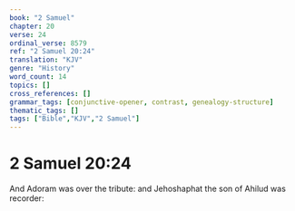 ```yaml
---
book: "2 Samuel"
chapter: 20
verse: 24
ordinal_verse: 8579
ref: "2 Samuel 20:24"
translation: "KJV"
genre: "History"
word_count: 14
topics: []
cross_references: []
grammar_tags: [conjunctive-opener, contrast, genealogy-structure]
thematic_tags: []
tags: ["Bible","KJV","2 Samuel"]
---
```


# 2 Samuel 20:24

And Adoram was over the tribute: and Jehoshaphat the son of Ahilud was recorder:

